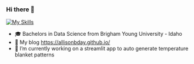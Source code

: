 ### Hi there 👋

[![My Skills](https://skillicons.dev/icons?i=py,r,md,github,vscode&theme=light)](https://skillicons.dev)


- 🎓 Bachelors in Data Science from Brigham Young University - Idaho
- 🔗 My blog https://allisonbday.github.io/
- 🔭 I’m currently working on a streamlit app to auto generate temperature blanket patterns


<!---
- 🔭 I’m currently working on ...
- 🌱 I’m currently learning ...
- 👯 I’m looking to collaborate on ...
- 🤔 I’m looking for help with ...
- 💬 Ask me about ...
- 📫 How to reach me: ...
- ⚡ Fun fact: ...
-->
